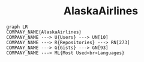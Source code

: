 <h1 align="center">AlaskaAirlines</h1>

```mermaid
graph LR
COMPANY_NAME{AlaskaAirlines}
COMPANY_NAME ---> U{Users} ---> UN[10]
COMPANY_NAME ---> R{Repositories} ---> RN[273]
COMPANY_NAME ---> G{Gists} ---> GN[93]
COMPANY_NAME ---> ML{Most Used<br>Languages}
```
